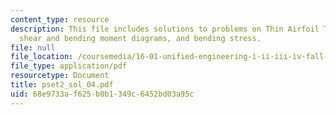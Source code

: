 ```yaml
---
content_type: resource
description: This file includes solutions to problems on Thin Airfoil Theory, loading,
  shear and bending moment diagrams, and bending stress.
file: null
file_location: /coursemedia/16-01-unified-engineering-i-ii-iii-iv-fall-2005-spring-2006/68e9733af625b0b1349c6452bd03a95c_pset2_sol_04.pdf
file_type: application/pdf
resourcetype: Document
title: pset2_sol_04.pdf
uid: 68e9733a-f625-b0b1-349c-6452bd03a95c
---
```

